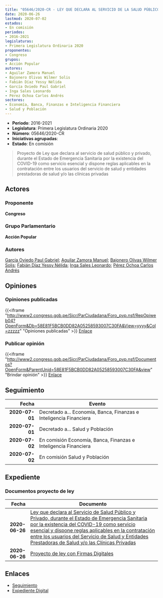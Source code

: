 ```yaml
---
title: "05646/2020-CR - LEY QUE DECLARA AL SERVICIO DE LA SALUD PÚBLICO Y PRIVADO, DURANTE EL ESTADO DE EMERGENCIA SANITARIA POR LA EXISTENCIA DEL COVID-19 COMO SERVICIO ESENCIAL Y DISPONE REGLAS APLICABLES EN LA CONTRATACIÓN ENTRE LOS USUARIOS DEL SERVICIO DE SALUD Y ENTIDADES PRESTADORAS DE SALUD Y/O LAS CLÍNICAS PRIVADAS"
date: 2020-06-26
lastmod: 2020-07-02
estados:
- En comisión
periodos:
- 2016-2021
legislaturas:
- Primera Legislatura Ordinaria 2020
proponentes:
- Congreso
grupos:
- Acción Popular
autores:
- Aguilar Zamora Manuel
- Bajonero Olivas Wilmer Solis
- Fabián Díaz Yessy Nélida
- García Oviedo Paul Gabriel
- Inga Sales Leonardo
- Pérez Ochoa Carlos Andrés
sectores:
- Economía, Banca, Finanzas e Inteligencia Financiera
- Salud y Población
---
```

- **Periodo**: 2016-2021
- **Legislatura**: Primera Legislatura Ordinaria 2020
- **Número**: 05646/2020-CR
- **Iniciativas agrupadas**: 
- **Estado**: En comisión

> Proyecto de Ley que declara al servicio de salud público y privado, durante el Estado de Emergencia Sanitaria por la existencia del COVID-19 como servicio esencial y dispone reglas aplicables en la contratación entre los usuarios del servicio de salud y entidades prestadoras de salud y/o las clínicas privadas


## Actores

### Proponente

**Congreso**

### Grupo Parlamentario

**Acción Popular**

### Autores

[García Oviedo Paul Gabriel](mailto:mailto:pgarcia@congreso.gob.pe); [Aguilar Zamora Manuel](mailto:mailto:maguilarz@congreso.gob.pe); [Bajonero Olivas Wilmer Solis](mailto:mailto:wbajonero@congreso.gob.pe); [Fabián Díaz Yessy Nélida](mailto:mailto:yfabian@congreso.gob.pe); [Inga Sales Leonardo](mailto:mailto:lingas@congreso.gob.pe); [Pérez Ochoa Carlos Andrés](mailto:mailto:cperezo@congreso.gob.pe)

## Opiniones

### Opiniones publicadas

{{<iframe "http://www2.congreso.gob.pe/Sicr/ParCiudadana/Foro_pvp.nsf/RepOpiweb04?OpenForm&Db=58E81F5BCB0DD82A05258593007C30FA&View=yyyy&Col=zzzzz" "Opiniones publicadas" >}}
[Enlace](http://www2.congreso.gob.pe/Sicr/ParCiudadana/Foro_pvp.nsf/RepOpiweb04?OpenForm&Db=58E81F5BCB0DD82A05258593007C30FA&View=yyyy&Col=zzzzz)

### Publicar opinión

{{<iframe "http://www2.congreso.gob.pe/Sicr/ParCiudadana/Foro_pvp.nsf/Documentos?OpenForm&ParentUnid=58E81F5BCB0DD82A05258593007C30FA&view" "Brindar opinión" >}}
[Enlace](http://www2.congreso.gob.pe/Sicr/ParCiudadana/Foro_pvp.nsf/Documentos?OpenForm&ParentUnid=58E81F5BCB0DD82A05258593007C30FA&view)


## Seguimiento

| Fecha | Evento |
|------:|--------|
| **2020-07-01** | Decretado a... Economía, Banca, Finanzas e Inteligencia Financiera |
| **2020-07-01** | Decretado a... Salud y Población |
| **2020-07-02** | En comisión Economía, Banca, Finanzas e Inteligencia Financiera |
| **2020-07-02** | En comisión Salud y Población |

## Expediente

### Documentos proyecto de ley

| Fecha | Documento |
|------:|-----------|
| **2020-06-26** | [Ley que declara al Servicio de Salud Público y Privado, durante el Estado de Emergencia Sanitaria por la existencia del COVID-19 como servicio esencial y dispone reglas aplicables en la contratación entre los usuarios del Servicio de Salud y Entidades Prestadoras de Salud y/o las Clínicas Privadas](http://www.leyes.congreso.gob.pe/Documentos/2016_2021/Proyectos_de_Ley_y_de_Resoluciones_Legislativas/PL05646-20200626.pdf) |
| **2020-06-26** | [Proyecto de ley con Firmas Digitales](http://www.leyes.congreso.gob.pe/Documentos/2016_2021/Proyectos_de_Ley_y_de_Resoluciones_Legislativas/Proyectos_Firmas_digitales/PL05646.pdf) |

## Enlaces

- [Seguimiento](http://www2.congreso.gob.pe/Sicr/TraDocEstProc/CLProLey2016.nsf/f7fff46988ca05b1052578e100829cc7/cb31642f53e40f0a052585930082f3b6?OpenDocument)
- [Expediente Digital](http://www2.congreso.gob.pe/Sicr/TraDocEstProc/Expvirt_2011.nsf/visbusqptramdoc1621/05646?opendocument)

